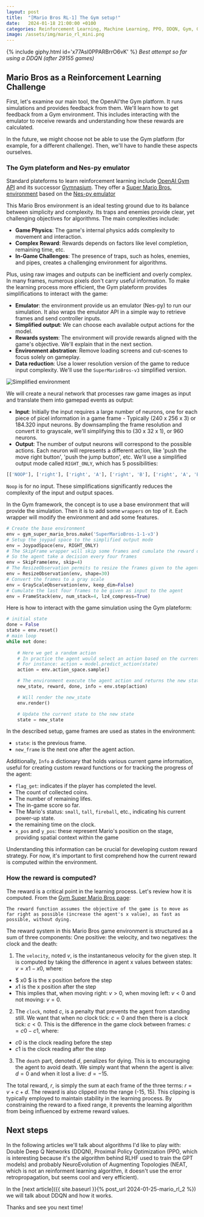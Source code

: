 ```yaml
---
layout: post
title:  "[Mario Bros RL-1] The Gym setup!"
date:   2024-01-18 21:00:00 +0100
categories: Reinforcement Learning, Machine Learning, PPO, DDQN, Gym, Gymnasium
image: /assets/img/mario_rl_mini.png
---
```


<!-- https://giphy.com/gifs/x77AsI0PPARBrrO6vK -->
{% include giphy.html id='x77AsI0PPARBrrO6vK' %}
*Best attempt so far using a DDQN (after 29155 games)*

## Mario Bros as a Reinforcement Learning Challenge

First, let's examine our main tool, the OpenAI'the Gym platform.
It runs simulations and provides feedback from them.
We'll learn how to get feedback from a Gym environment. 
This includes interacting with the emulator to receive rewards and understanding how these rewards are calculated. 

In the future, we might choose not be able to use the Gym platform (for example, for a different challenge). 
Then, we'll have to handle these aspects ourselves.

### The Gym plateform and Nes-py emulator

Standard plateforms to learn reinforcement learning include [OpenAI Gym API](https://www.gymlibrary.dev/index.html) and its successor [Gymnasium](https://gymnasium.farama.org/).
They offer a [Super Mario Bros. environment](https://pypi.org/project/gym-super-mario-bros/) based on the [Nes-py emulator](https://github.com/Kautenja/nes-py)

This Mario Bros environment is an ideal testing ground due to its balance between simplicity and complexity.
Its traps and enemies provide clear, yet challenging objectives for algorithms.
The main complexities include:

- **Game Physics**: The game's internal physics adds complexity to movement and interaction.
- **Complex Reward**: Rewards depends on factors like level completion, remaining time, etc.
- **In-Game Challenges**: The presence of traps, such as holes, enemies, and pipes, creates a challenging environment for algorithms.

Plus, using raw images and outputs can be inefficient and overly complex.
In many frames, numerous pixels don't carry useful information. 
To make the learning process more efficient, the Gym plateform provides simplifications to interact with the game:

- **Emulator**: the environment provide us an emulator (Nes-py) to run our simulation.
It also wraps the emulator API in a simple way to retrieve frames and send controller inputs.
- **Simplified output**: We can choose each available output actions for the model. 
- **Rewards system**: The environment will provide rewards aligned with the game's objective. We'll explain that in the next section.
- **Environment abstration**: Remove loading screens and cut-scenes to focus solely on gameplay.
- **Data reduction**: Use a lower resolution version of the game to reduce input complexity. We'll use the `SuperMarioBros-v3` simplified version.

![Simplified environment](https://pypi-camo.freetls.fastly.net/51975e7cc634efb02ed92acfb56368733b25f4d9/68747470733a2f2f757365722d696d616765732e67697468756275736572636f6e74656e742e636f6d2f323138343436392f34303934383831372d33636436363030612d363833302d313165382d386162622d3963656536613331643337372e706e67)

We will create a neural network that processes raw game images as input and translate them into gamepad events as output:
- **Input**: Initially the input requires a large number of neurons, one for each piece of picel information in a game frame -
Typically (240 x 256 x 3) or 184.320 input neurons.
By downsampling the frame resolution and convert it to grayscale, we'll simplifying this to (30 x 32 x 1), or 960 neurons.
- **Output**: The number of output neurons will correspond to the possible actions. 
Each neuron will represents a different action, like 'push the move right button', 'push the jump button', etc.
We'll use a simplified output mode called `RIGHT_ONLY`, which has 5 possibilities: 
```python
[['NOOP'], ['right'], ['right', 'A'], ['right', 'B'], ['right', 'A', 'B']]
```
`Noop` is for no input. 
These simplifications significantly reduces the complexity of the input and output spaces.

In the Gym framework, the concept is to use a base environment that will provide the simulation.
Then it is to add some `wrappers` on top of it.
Each wrapper will modify the environment and add some features.

```python
# Create the base environment
env = gym_super_mario_bros.make('SuperMarioBros-1-1-v3')
# Setup the joypad space to the simplified output mode
env = JoypadSpace(env, RIGHT_ONLY)
# The SkipFrame wrapper will skip some frames and cumulate the reward during these frames.
# So the agent take a decision every four frames
env = SkipFrame(env, skip=4)
# The ResizeObservation permits to resize the frames given to the agent, keeping the ration and setting the width to 30px
env = ResizeObservation(env, shape=30)
# Convert the frames to a gray scale
env = GrayScaleObservation(env, keep_dim=False)
# Cumulate the last four frames to be given as input to the agent
env = FrameStack(env, num_stack=4, lz4_compress=True)
```

Here is how to interact with the game simulation using the Gym plateform:

```python
# initial state
done = False
state = env.reset()
# main loop
while not done: 
    
    # Here we get a random action 
    # In practice the agent would select an action based on the current state
    # For instance: action = model.predict_action(state)
    action = env.action_space.sample()

    # The environment execute the agent action and returns the new state, the reward and whether the game is over
    new_state, reward, done, info = env.step(action)

    # Will render the new_state
    env.render()

    # Update the current state to the new state
    state = new_state
```

In the described setup, game frames are used as states in the environment:
- `state`: is the previous frame.
- `new_frame` is the next one after the agent action.

Additionally, `Info`  a dictionary that holds various current game information, useful for creating custom reward functions or for tracking the progress of the agent:
- `flag_get`: indicates if the player has completed the level.
- The count of collected coins.
- The number of remaining lifes.
- The in-game score so far.
- The Mario's status: `small`, `tall`, `fireball`, etc., indicating his current power-up state.
- the remaining time on the clock.
- `x_pos` and `y_pos`: these represent Mario's position on the stage, providing spatial context within the game

Understanding this information can be crucial for developing custom reward strategy.
For now, it's important to first comprehend how the current reward is computed within the environment.

### How the reward is computed?

The reward is a critical point in the learning process. Let's review how it is computed.
From the [Gym Super Mario Bros page](https://pypi.org/project/gym-super-mario-bros/):

    The reward function assumes the objective of the game is to move as far right as possible (increase the agent's x value), as fast as possible, without dying.

The reward system in this Mario Bros game environment is structured as a sum of three components:
One positive: the velocity, and two negatives: the clock and the death:

1. The `velocity`, noted $v$, is the instantaneous velocity for the given step. It is computed by taking the difference in agent x values between states: $v = x1 - x0$, where:
  - $ x0 $ is the x position before the step
  - $x1$ is the x position after the step
  - This implies that, when moving right: $v > 0$, when moving left: $v < 0$ and not moving: $v = 0$.

2. The `clock`, noted $c$, is a penalty that prevents the agent from standing still.
We want that when no clock tick: $c = 0$ and then there is a clock tick: $c < 0$.
This is the difference in the game clock between frames: $c = c0 - c1$, where:
  - $c0$ is the clock reading before the step
  - $c1$ is the clock reading after the step

3. The `death` part, denoted $d$, penalizes for dying. This is to encouraging the agent to avoid death. We simply want that whenn the agent is alive: $d = 0$ and when it lost a live: $d = -15$. 

The total reward, $r$, is simply the sum at each frame of the three terms: $r = v + c + d$.
The reward is also clipped into the range (-15, 15). 
This clipping is typically employed to maintain stability in the learning process.
By constraining the reward to a fixed range, it prevents the learning algorithm from being influenced by extreme reward values.

## Next steps

In the following articles we'll talk about algorithms I'd like to play with: Double Deep Q Networks (DDQN), Proximal Policy Optimization (PPO, which is interesting because it's the algorithm behind RLHF used to train the GPT models) and probably NeuroEvolution of Augmenting Topologies (NEAT, which is not an reinforment learning algorithm, it doesn't use the error retropropagation, but seems cool and very efficient).

In the [next article]({{ site.baseurl }}{% post_url 2024-01-25-mario_rl_2 %}) we will talk about DDQN and how it works.

Thanks and see you next time!